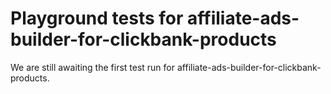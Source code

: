 # Playground tests for affiliate-ads-builder-for-clickbank-products
We are still awaiting the first test run for affiliate-ads-builder-for-clickbank-products.

